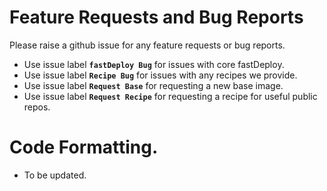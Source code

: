 # Feature Requests and Bug Reports
Please raise a github issue for any feature requests or bug reports.

- Use issue label **`fastDeploy Bug`** for issues with core fastDeploy.
- Use issue label **`Recipe Bug`** for issues with any recipes we provide.
- Use issue label **`Request Base`** for requesting a new base image.
- Use issue label **`Request Recipe`** for requesting a recipe for useful public repos.

# Code Formatting.

- To be updated.
